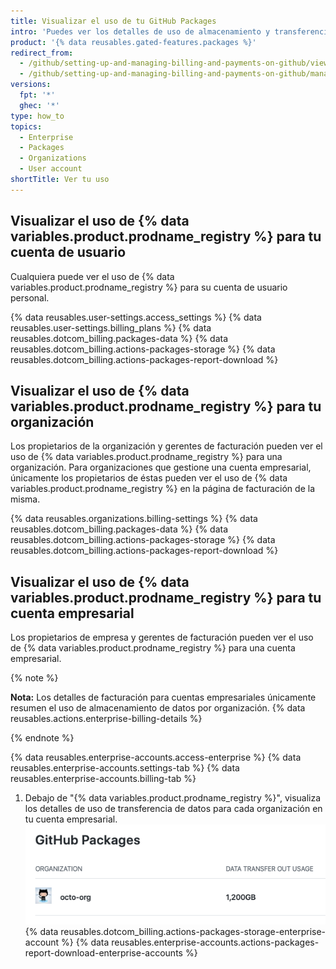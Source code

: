 ```yaml
---
title: Visualizar el uso de tu GitHub Packages
intro: 'Puedes ver los detalles de uso de almacenamiento y transferencia de datos para {% data variables.product.prodname_registry %}.'
product: '{% data reusables.gated-features.packages %}'
redirect_from:
  - /github/setting-up-and-managing-billing-and-payments-on-github/viewing-your-github-packages-usage
  - /github/setting-up-and-managing-billing-and-payments-on-github/managing-billing-for-github-packages/viewing-your-github-packages-usage
versions:
  fpt: '*'
  ghec: '*'
type: how_to
topics:
  - Enterprise
  - Packages
  - Organizations
  - User account
shortTitle: Ver tu uso
---
```


## Visualizar el uso de {% data variables.product.prodname_registry %} para tu cuenta de usuario

Cualquiera puede ver el uso de {% data variables.product.prodname_registry %} para su cuenta de usuario personal.

{% data reusables.user-settings.access_settings %}
{% data reusables.user-settings.billing_plans %}
{% data reusables.dotcom_billing.packages-data %}
{% data reusables.dotcom_billing.actions-packages-storage %}
{% data reusables.dotcom_billing.actions-packages-report-download %}

## Visualizar el uso de {% data variables.product.prodname_registry %} para tu organización

Los propietarios de la organización y gerentes de facturación pueden ver el uso de {% data variables.product.prodname_registry %} para una organización. Para organizaciones que gestione una cuenta empresarial, únicamente los propietarios de éstas pueden ver el uso de {% data variables.product.prodname_registry %} en la página de facturación de la misma.

{% data reusables.organizations.billing-settings %}
{% data reusables.dotcom_billing.packages-data %}
{% data reusables.dotcom_billing.actions-packages-storage %}
{% data reusables.dotcom_billing.actions-packages-report-download %}

## Visualizar el uso de {% data variables.product.prodname_registry %} para tu cuenta empresarial

Los propietarios de empresa y gerentes de facturación pueden ver el uso de {% data variables.product.prodname_registry %} para una cuenta empresarial.

{% note %}

**Nota:** Los detalles de facturación para cuentas empresariales únicamente resumen el uso de almacenamiento de datos por organización. {% data reusables.actions.enterprise-billing-details %}

{% endnote %}

{% data reusables.enterprise-accounts.access-enterprise %}
{% data reusables.enterprise-accounts.settings-tab %}
{% data reusables.enterprise-accounts.billing-tab %}
1. Debajo de "{% data variables.product.prodname_registry %}", visualiza los detalles de uso de transferencia de datos para cada organización en tu cuenta empresarial. ![Detalles de uso de transferencia de datos](/assets/images/help/billing/packages-data-enterprise.png)
{% data reusables.dotcom_billing.actions-packages-storage-enterprise-account %}
{% data reusables.enterprise-accounts.actions-packages-report-download-enterprise-accounts %}
